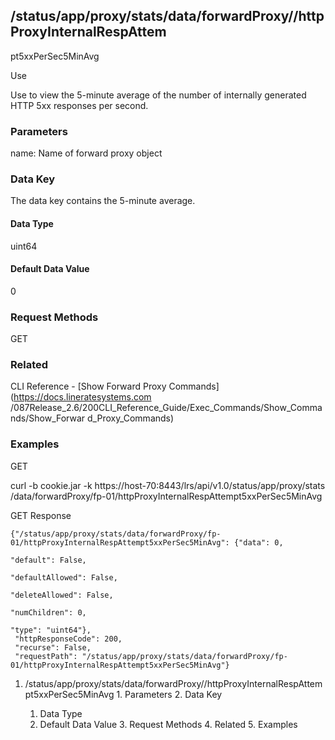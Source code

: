 ## /status/app/proxy/stats/data/forwardProxy/<name>/httpProxyInternalRespAttem
pt5xxPerSec5MinAvg

Use

Use to view the 5-minute average of the number of internally generated HTTP
5xx responses per second.

### Parameters

name: Name of forward proxy object

### Data Key

The data key contains the 5-minute average.

#### Data Type

uint64

#### Default Data Value

0

### Request Methods

GET

### Related

CLI Reference - [Show Forward Proxy Commands](https://docs.lineratesystems.com
/087Release_2.6/200CLI_Reference_Guide/Exec_Commands/Show_Commands/Show_Forwar
d_Proxy_Commands)

### Examples

GET

curl -b cookie.jar -k https://host-70:8443/lrs/api/v1.0/status/app/proxy/stats
/data/forwardProxy/fp-01/httpProxyInternalRespAttempt5xxPerSec5MinAvg

GET Response

    
    
    {"/status/app/proxy/stats/data/forwardProxy/fp-01/httpProxyInternalRespAttempt5xxPerSec5MinAvg": {"data": 0,
                                                                                                       "default": False,
                                                                                                       "defaultAllowed": False,
                                                                                                       "deleteAllowed": False,
                                                                                                       "numChildren": 0,
                                                                                                       "type": "uint64"},
     "httpResponseCode": 200,
     "recurse": False,
     "requestPath": "/status/app/proxy/stats/data/forwardProxy/fp-01/httpProxyInternalRespAttempt5xxPerSec5MinAvg"}
    

  1. /status/app/proxy/stats/data/forwardProxy/<name>/httpProxyInternalRespAttempt5xxPerSec5MinAvg
    1. Parameters
    2. Data Key
      1. Data Type
      2. Default Data Value
    3. Request Methods
    4. Related
    5. Examples

